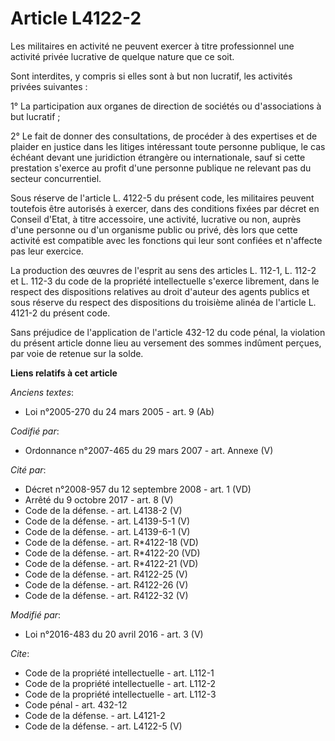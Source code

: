 # Article L4122-2

Les militaires en activité ne peuvent exercer à titre professionnel une activité privée lucrative de quelque nature que ce
soit. 

Sont interdites, y compris si elles sont à but non lucratif, les activités privées suivantes : 

1° La participation aux organes de direction de sociétés ou d'associations à but lucratif ; 

2° Le fait de donner des consultations, de procéder à des expertises et de plaider en justice dans les litiges intéressant
toute personne publique, le cas échéant devant une juridiction étrangère ou internationale, sauf si cette prestation s'exerce
au profit d'une personne publique ne relevant pas du secteur concurrentiel. 

Sous réserve de l'article L. 4122-5 du présent code, les militaires peuvent toutefois être autorisés à exercer, dans des
conditions fixées par décret en Conseil d'Etat, à titre accessoire, une activité, lucrative ou non, auprès d'une personne ou
d'un organisme public ou privé, dès lors que cette activité est compatible avec les fonctions qui leur sont confiées et
n'affecte pas leur exercice. 

La production des œuvres de l'esprit au sens des articles L. 112-1, L. 112-2 et L. 112-3 du code de la propriété
intellectuelle s'exerce librement, dans le respect des dispositions relatives au droit d'auteur des agents publics et sous
réserve du respect des dispositions du troisième alinéa de l'article L. 4121-2 du présent code. 

Sans préjudice de l'application de l'article 432-12 du code pénal, la violation du présent article donne lieu au versement
des sommes indûment perçues, par voie de retenue sur la solde.

**Liens relatifs à cet article**

_Anciens textes_:

  - Loi n°2005-270 du 24 mars 2005 - art. 9 (Ab)

_Codifié par_:

  - Ordonnance n°2007-465 du 29 mars 2007 - art. Annexe (V)

_Cité par_:

  - Décret n°2008-957 du 12 septembre 2008 - art. 1 (VD)
  - Arrêté du 9 octobre 2017 - art. 8 (V)
  - Code de la défense. - art. L4138-2 (V)
  - Code de la défense. - art. L4139-5-1 (V)
  - Code de la défense. - art. L4139-6-1 (V)
  - Code de la défense. - art. R*4122-18 (VD)
  - Code de la défense. - art. R*4122-20 (VD)
  - Code de la défense. - art. R*4122-21 (VD)
  - Code de la défense. - art. R4122-25 (V)
  - Code de la défense. - art. R4122-26 (V)
  - Code de la défense. - art. R4122-32 (V)

_Modifié par_:

  - Loi n°2016-483 du 20 avril 2016 - art. 3 (V)

_Cite_:

  - Code de la propriété intellectuelle - art. L112-1
  - Code de la propriété intellectuelle - art. L112-2
  - Code de la propriété intellectuelle - art. L112-3
  - Code pénal - art. 432-12
  - Code de la défense. - art. L4121-2
  - Code de la défense. - art. L4122-5 (V)
